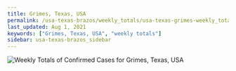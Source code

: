 ```yaml
---
title: Grimes, Texas, USA
permalink: /usa-texas-brazos/weekly_totals/usa-texas-grimes-weekly_totals.html
last_updated: Aug 1, 2021
keywords: ["Grimes, Texas, USA", "weekly totals"]
sidebar: usa-texas-brazos_sidebar
---
```


![Weekly Totals of Confirmed Cases for Grimes, Texas, USA](/covid_tracker/images/graphs/usa-texas-grimes-weekly_totals_graph.png)
